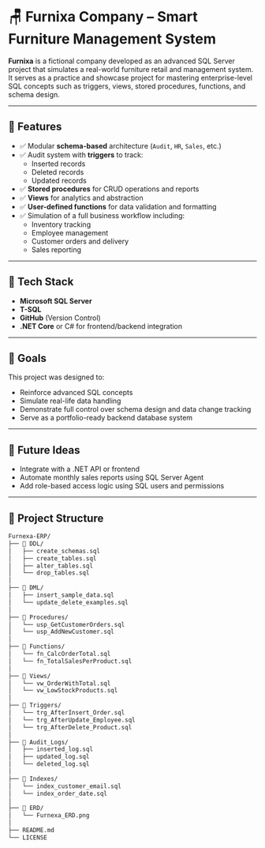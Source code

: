 # 🪑 Furnixa Company – Smart Furniture Management System

**Furnixa** is a fictional company developed as an advanced SQL Server project that simulates a real-world furniture retail and management system. It serves as a practice and showcase project for mastering enterprise-level SQL concepts such as triggers, views, stored procedures, functions, and schema design.

---

## 🚀 Features

- ✅ Modular **schema-based** architecture (`Audit`, `HR`, `Sales`, etc.)
- ✅ Audit system with **triggers** to track:
  - Inserted records
  - Deleted records
  - Updated records
- ✅ **Stored procedures** for CRUD operations and reports
- ✅ **Views** for analytics and abstraction
- ✅ **User-defined functions** for data validation and formatting
- ✅ Simulation of a full business workflow including:
  - Inventory tracking
  - Employee management
  - Customer orders and delivery
  - Sales reporting

---
## 🧰 Tech Stack

- **Microsoft SQL Server**
- **T-SQL**
- **GitHub** (Version Control)
- **.NET Core** or C# for frontend/backend integration

---

## 📌 Goals

This project was designed to:

- Reinforce advanced SQL concepts
- Simulate real-life data handling
- Demonstrate full control over schema design and data change tracking
- Serve as a portfolio-ready backend database system

---

## 📎 Future Ideas

- Integrate with a .NET API or frontend
- Automate monthly sales reports using SQL Server Agent
- Add role-based access logic using SQL users and permissions
---

## 🧱 Project Structure

```bash
Furnexa-ERP/
├── 📁 DDL/
│   ├── create_schemas.sql
│   ├── create_tables.sql
│   ├── alter_tables.sql
│   └── drop_tables.sql
│
├── 📁 DML/
│   ├── insert_sample_data.sql
│   └── update_delete_examples.sql
│
├── 📁 Procedures/
│   └── usp_GetCustomerOrders.sql
│   └── usp_AddNewCustomer.sql
│
├── 📁 Functions/
│   └── fn_CalcOrderTotal.sql
│   └── fn_TotalSalesPerProduct.sql
│
├── 📁 Views/
│   └── vw_OrderWithTotal.sql
│   └── vw_LowStockProducts.sql
│
├── 📁 Triggers/
│   └── trg_AfterInsert_Order.sql
│   └── trg_AfterUpdate_Employee.sql
│   └── trg_AfterDelete_Product.sql
│
├── 📁 Audit_Logs/
│   ├── inserted_log.sql
│   ├── updated_log.sql
│   └── deleted_log.sql
│
├── 📁 Indexes/
│   └── index_customer_email.sql
│   └── index_order_date.sql
│
├── 📁 ERD/
│   └── Furnexa_ERD.png
│
├── README.md
└── LICENSE
